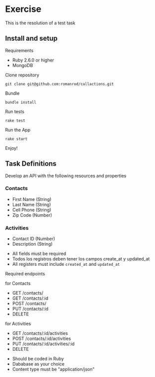 # Exercise

This is the resolution of a test task

## Install and setup

Requirements 

* Ruby 2.6.0 or higher
* MongoDB

Clone repository

```
git clone git@github.com:romanrod/callactions.git
```

Bundle

```
bundle install
```

Run tests

```
rake test
```

Run the App
```
rake start
```

Enjoy!


## Task Definitions

Develop an API with the following resources and properties
### Contacts

- First Name (String)
- Last Name (String)
- Cell Phone (String)
- Zip Code (Number)


### Activities
- Contact ID (Number)
- Description (String)

* All fields must be required
* Todos los registros deben tener los campos create_at y updated_at
* All registers must include `created_at` and `updated_at`

Required endpoints

for Contacts
- GET       /contacts/
- GET       /contacts/:id
- POST      /contacts/
- PUT       /contacts/:id
- DELETE


for Activities
- GET       /contacts/:id/activities
- POST      /contacts/:id/activities
- PUT       /contacts/:id/activities/:id
- DELETE

* Should be coded in Ruby
* Dababase as your choice
* Content type must be "application/json"
